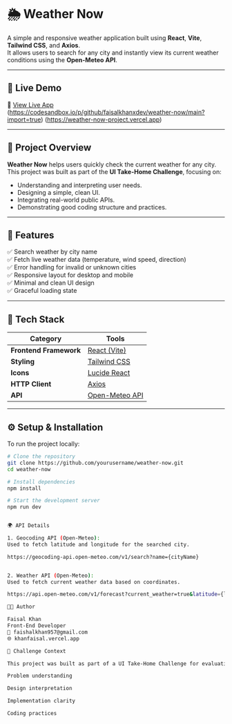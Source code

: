 # 🌦️ Weather Now

A simple and responsive weather application built using **React**, **Vite**, **Tailwind CSS**, and **Axios**.  
It allows users to search for any city and instantly view its current weather conditions using the **Open-Meteo API**.

---

## 🚀 Live Demo

🔗 [View Live App](#)  
(https://codesandbox.io/p/github/faisalkhanxdev/weather-now/main?import=true)
(https://weather-now-project.vercel.app)

---

## 🎯 Project Overview

**Weather Now** helps users quickly check the current weather for any city.  
This project was built as part of the **UI Take-Home Challenge**, focusing on:
- Understanding and interpreting user needs.
- Designing a simple, clean UI.
- Integrating real-world public APIs.
- Demonstrating good coding structure and practices.

---

## 🧠 Features

✅ Search weather by city name  
✅ Fetch live weather data (temperature, wind speed, direction)  
✅ Error handling for invalid or unknown cities  
✅ Responsive layout for desktop and mobile  
✅ Minimal and clean UI design  
✅ Graceful loading state  

---

## 🧰 Tech Stack

| Category | Tools |
|-----------|--------|
| **Frontend Framework** | [React (Vite)](https://vitejs.dev/) |
| **Styling** | [Tailwind CSS](https://tailwindcss.com/) |
| **Icons** | [Lucide React](https://lucide.dev/) |
| **HTTP Client** | [Axios](https://axios-http.com/) |
| **API** | [Open-Meteo API](https://open-meteo.com/) |

---

## ⚙️ Setup & Installation

To run the project locally:

```bash
# Clone the repository
git clone https://github.com/yourusername/weather-now.git
cd weather-now

# Install dependencies
npm install

# Start the development server
npm run dev


🌍 API Details

1. Geocoding API (Open-Meteo):
Used to fetch latitude and longitude for the searched city.

https://geocoding-api.open-meteo.com/v1/search?name={cityName}


2. Weather API (Open-Meteo):
Used to fetch current weather data based on coordinates.

https://api.open-meteo.com/v1/forecast?current_weather=true&latitude={lat}&longitude={lon}

🧑‍💻 Author

Faisal Khan
Front-End Developer
📧 faishalkhan957@gmail.com
🌐 khanfaisal.vercel.app

🧾 Challenge Context

This project was built as part of a UI Take-Home Challenge for evaluating:

Problem understanding

Design interpretation

Implementation clarity

Coding practices
